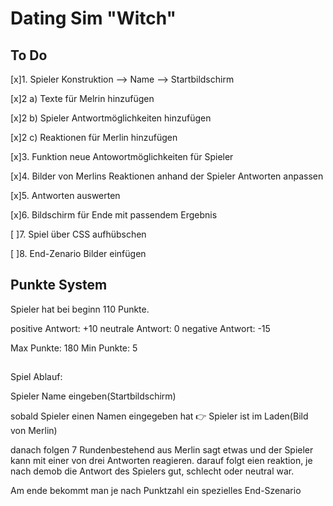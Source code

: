 # Dating Sim "Witch"

## To Do

[x]1. Spieler Konstruktion --> Name --> Startbildschirm

[x]2 a) Texte für Melrin hinzufügen

[x]2 b) Spieler Antwortmöglichkeiten hinzufügen

[x]2 c) Reaktionen für Merlin hinzufügen

[x]3. Funktion neue Antowortmöglichkeiten für Spieler

[x]4. Bilder von Merlins  Reaktionen anhand der Spieler Antworten anpassen 

[x]5. Antworten auswerten 

[x]6. Bildschirm für Ende mit passendem Ergebnis

[ ]7. Spiel über CSS aufhübschen

[ ]8. End-Zenario Bilder einfügen


##

## Punkte System
Spieler hat bei beginn 110 Punkte.

positive Antwort: +10
neutrale Antwort:  0
negative Antwort: -15

Max Punkte: 180
Min Punkte: 5

##
Spiel Ablauf:

Spieler Name eingeben(Startbildschirm)

sobald Spieler einen Namen eingegeben hat
:point_right: Spieler ist im Laden(Bild von Merlin)

danach folgen 7 Rundenbestehend aus
Merlin sagt etwas und der Spieler kann mit einer von drei Antworten reagieren.
darauf folgt eien reaktion, je nach demob die Antwort des Spielers gut, schlecht oder neutral war.

Am ende bekommt man je nach Punktzahl ein spezielles End-Szenario